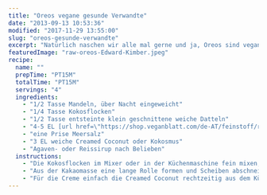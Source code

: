 ```yaml
---
title: "Oreos vegane gesunde Verwandte"
date: "2013-09-13 10:53:36"
modified: "2017-11-29 13:55:00"
slug: "oreos-gesunde-verwandte"
excerpt: "Natürlich naschen wir alle mal gerne und ja, Oreos sind vegan. Wer sich aber auch hier gesundheitlich was gutes tun will, der kann sich selbst was zaubern - es geht auch ganz schnell - versprochen!"
featuredImage: "raw-oreos-Edward-Kimber.jpeg"
recipe:
  name: ""
  prepTime: "PT15M"
  totalTime: "PT15M"
  servings: "4"
  ingredients:
    - "1/2 Tasse Mandeln, über Nacht eingeweicht"
    - "1/4 Tasse Kokosflocken"
    - "1/2 Tasse entsteinte klein geschnittene weiche Datteln"
    - "4-5 EL [url href=\"https://shop.veganblatt.com/de-AT/feinstoff/rohkakao-pulver-bio\"]ungesüßtes Kakaopulver[/url]"
    - "eine Prise Meersalz"
    - "3 EL weiche Creamed Coconut oder Kokosmus"
    - "Agaven- oder Reissirup nach Belieben"
  instructions:
    - "Die Kokosflocken im Mixer oder in der Küchenmaschine fein mixen, die abgetrockneten Mandeln zugeben und zu einer feinen Masse weitermixen. Die restlichen Zutaten noch dazu, sollte keine formbare Masse entstehen, dann auch hier etwas Creamed Coconut dazugeben."
    - "Aus der Kakaomasse eine lange Rolle formen und Scheiben abschneiden, die nochmal mit den Händen zu runden Keksen formen und auf ein Backpapier setzen. Ca. 2 Stunden im Kühlschrank fest werden lassen."
    - "Für die Creme einfach die Creamed Coconut rechtzeitig aus dem Kühlschrank geben und weich werden lassen. Ca. 3 EL davon mit dem Agaven- oder Reissirup vermischen. Kekse mit der Creme füllen. Nochmal für 1 Stunde in den Kühlschrank et voilà!"
---
```



